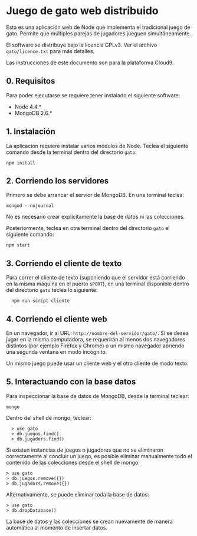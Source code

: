 # Juego de gato web distribuido

Esta es una aplicación web de Node que implementa el tradicional juego de gato. Permite que múltiples parejas de jugadores jueguen simultáneamente.

El software se distribuye bajo la licencia GPLv3. Ver el archivo `gato/licence.txt` para más detalles.

Las instrucciones de este documento son para la plataforma Cloud9.

## 0. Requisitos

Para poder ejecutarse se requiere tener instalado el siguiente software:

- Node 4.4.*
- MongoDB 2.6.*

## 1. Instalación

La aplicación requiere instalar varios módulos de Node. Teclea el siguiente comando desde la terminal dentro del directorio `gato`:

    npm install

## 2. Corriendo los servidores

Primero se debe arrancar el servior de MongoDB. En una terminal teclea:

    mongod --nojournal

No es necesario crear explícitamente la base de datos ni las colecciones.

Posteriormente, teclea en otra terminal dentro del directorio `gato` el siguiente comando:

    npm start

## 3. Corriendo el cliente de texto

Para correr el cliente de texto (suponiendo que el servidor está corriendo en la misma máquina en el puerto `$PORT`), en una terminal disponible dentro del directorio `gato` teclea lo siguiente:

      npm run-script cliente

## 4. Corriendo el cliente web

En un navegador, ir al URL: `http://nombre-del-servidor/gato/`. Si se desea jugar en la misma computadora, se requerirán al menos dos navegadores distintos (por ejemplo Firefox y Chrome) o un mismo navegador abriendo una segunda ventana en modo incógnito.

Un mismo juego puede usar un cliente web y el otro cliente de modo texto.

## 5. Interactuando con la base datos

Para inspeccionar la base de datos de MongoDB, desde la terminal teclear:

    mongo

Dentro del shell de mongo, teclear:

      > use gato
      > db.juegos.find()
      > db.jugadors.find()

Si existen instancias de juegos o jugadores que no se eliminaron correctamente al concluir un juego, es posible eliminar manualmente todo el contenido de las colecciones desde el shell de mongo:

    > use gato
    > db.juegos.remove({})
    > db.jugadors.remove({})

Alternativamente, se puede eliminar toda la base de datos:

    > use gato
    > db.dropDatabase()

La base de datos y las colecciones se crean nuevamente de manera automática al momento de insertar datos.